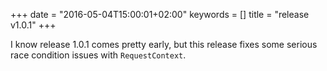 +++
date = "2016-05-04T15:00:01+02:00"
keywords = []
title = "release v1.0.1"
+++

I know release 1.0.1 comes pretty early, but this release fixes some serious race condition issues
with `RequestContext`.
